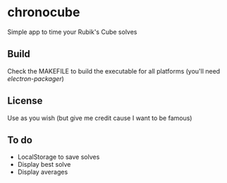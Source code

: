 # chronocube
Simple app to time your Rubik's Cube solves

## Build
Check the MAKEFILE to build the executable for all platforms (you'll need *electron-packager*)

## License
Use as you wish (but give me credit cause I want to be famous)

## To do
- LocalStorage to save solves
- Display best solve
- Display averages
